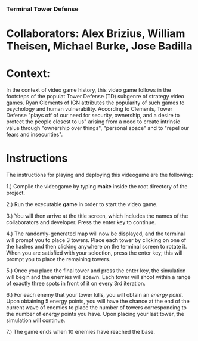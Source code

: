 ### Terminal Tower Defense

# Collaborators: Alex Brizius, William Theisen, Michael Burke, Jose Badilla


# Context:

In the context of video game history, this video game follows in the footsteps of the populat Tower Defense (TD) subgenre of strategy video games.
Ryan Clements of IGN attributes the popularity of such games to psychology and human vulnerability. According to Clements, Tower Defense "plays off of our need for security, ownership, and a desire to protect the people closest to us" arising from a need to create intrinsic value through "ownership over things", "personal space" and to "repel our fears and insecurities".


# Instructions

The instructions for playing and deploying this videogame are the following:

1.) Compile the videogame by typing **make** inside the root directory of the project.

2.) Run the executable **game** in order to start the video game.

3.) You will then arrive at the title screen, which includes the names of the collaborators and developer. Press the enter key to continue.

4.) The randomly-generated map will now be displayed, and the terminal will prompt you to place 3 towers. Place each tower by clicking on one of the hashes and then clicking anywhere on the terminal screen to rotate it. When you are satisfied with your selection, press the enter key; this will prompt you to place the remaining towers.

5.) Once you place the final tower and press the enter key, the simulation will begin and the enemies will spawn. Each tower will shoot within a range of exactly three spots in front of it on every 3rd iteration.

6.) For each enemy that your tower kills, you will obtain an _energy point_. Upon obtaining 5 energy points, you will have the chance at the end of the current wave of enemies to place the number of towers corresponding to the number of energy points you have. Upon placing your last tower, the simulation will continue.

7.) The game ends when 10 enemies have reached the base.
